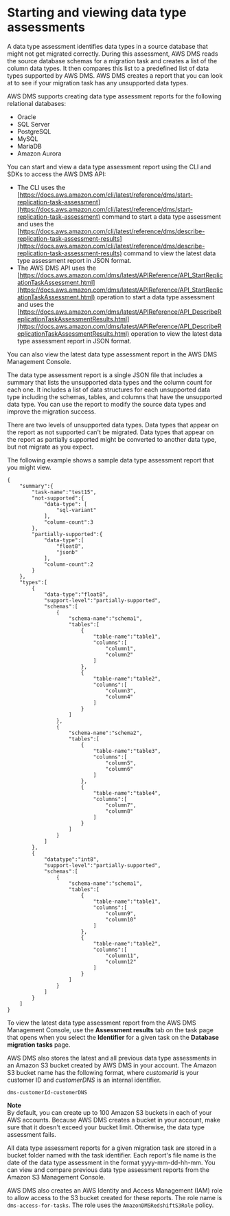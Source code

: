 # Starting and viewing data type assessments<a name="CHAP_Tasks.AssessmentReport2"></a>

A data type assessment identifies data types in a source database that might not get migrated correctly\. During this assessment, AWS DMS reads the source database schemas for a migration task and creates a list of the column data types\. It then compares this list to a predefined list of data types supported by AWS DMS\. AWS DMS creates a report that you can look at to see if your migration task has any unsupported data types\.

AWS DMS supports creating data type assessment reports for the following relational databases:
+ Oracle
+ SQL Server 
+ PostgreSQL
+ MySQL
+ MariaDB
+ Amazon Aurora

You can start and view a data type assessment report using the CLI and SDKs to access the AWS DMS API:
+ The CLI uses the [https://docs.aws.amazon.com/cli/latest/reference/dms/start-replication-task-assessment](https://docs.aws.amazon.com/cli/latest/reference/dms/start-replication-task-assessment) command to start a data type assessment and uses the [https://docs.aws.amazon.com/cli/latest/reference/dms/describe-replication-task-assessment-results](https://docs.aws.amazon.com/cli/latest/reference/dms/describe-replication-task-assessment-results) command to view the latest data type assessment report in JSON format\.
+ The AWS DMS API uses the [https://docs.aws.amazon.com/dms/latest/APIReference/API_StartReplicationTaskAssessment.html](https://docs.aws.amazon.com/dms/latest/APIReference/API_StartReplicationTaskAssessment.html) operation to start a data type assessment and uses the [https://docs.aws.amazon.com/dms/latest/APIReference/API_DescribeReplicationTaskAssessmentResults.html](https://docs.aws.amazon.com/dms/latest/APIReference/API_DescribeReplicationTaskAssessmentResults.html) operation to view the latest data type assessment report in JSON format\.

You can also view the latest data type assessment report in the AWS DMS Management Console\.

The data type assessment report is a single JSON file that includes a summary that lists the unsupported data types and the column count for each one\. It includes a list of data structures for each unsupported data type including the schemas, tables, and columns that have the unsupported data type\. You can use the report to modify the source data types and improve the migration success\.

There are two levels of unsupported data types\. Data types that appear on the report as not supported can't be migrated\. Data types that appear on the report as partially supported might be converted to another data type, but not migrate as you expect\.

The following example shows a sample data type assessment report that you might view\.

```
{
    "summary":{
        "task-name":"test15",
        "not-supported":{
            "data-type": [
                "sql-variant"
            ],
            "column-count":3
        },
        "partially-supported":{
            "data-type":[
                "float8",
                "jsonb"
            ],
            "column-count":2
        }
    },
    "types":[  
        {  
            "data-type":"float8",
            "support-level":"partially-supported",
            "schemas":[  
                {      
                    "schema-name":"schema1",
                    "tables":[  
                        {  
                            "table-name":"table1",
                            "columns":[  
                                "column1",
                                "column2"
                            ]
                        },
                        {  
                            "table-name":"table2",
                            "columns":[  
                                "column3",
                                "column4"
                            ]
                        }
                    ]
                },
                {  
                    "schema-name":"schema2",
                    "tables":[  
                        {  
                            "table-name":"table3",
                            "columns":[  
                                "column5",
                                "column6"
                            ]
                        },
                        {  
                            "table-name":"table4",
                            "columns":[  
                                "column7",
                                "column8"
                            ]
                        }
                    ]
                }
            ]
        },
        {  
            "datatype":"int8",
            "support-level":"partially-supported",
            "schemas":[  
                {  
                    "schema-name":"schema1",
                    "tables":[  
                        {  
                            "table-name":"table1",
                            "columns":[  
                                "column9",
                                "column10"
                            ]
                        },
                        {  
                            "table-name":"table2",
                            "columns":[  
                                "column11",
                                "column12"
                            ]
                        }
                    ]
                }
            ]
        }
    ]
}
```

To view the latest data type assessment report from the AWS DMS Management Console, use the **Assessment results** tab on the task page that opens when you select the **Identifier** for a given task on the **Database migration tasks** page\. 

AWS DMS also stores the latest and all previous data type assessments in an Amazon S3 bucket created by AWS DMS in your account\. The Amazon S3 bucket name has the following format, where *customerId* is your customer ID and *customerDNS* is an internal identifier\.

```
dms-customerId-customerDNS
```

**Note**  
By default, you can create up to 100 Amazon S3 buckets in each of your AWS accounts\. Because AWS DMS creates a bucket in your account, make sure that it doesn't exceed your bucket limit\. Otherwise, the data type assessment fails\.

All data type assessment reports for a given migration task are stored in a bucket folder named with the task identifier\. Each report's file name is the date of the data type assessment in the format yyyy\-mm\-dd\-hh\-mm\. You can view and compare previous data type assessment reports from the Amazon S3 Management Console\.

AWS DMS also creates an AWS Identity and Access Management \(IAM\) role to allow access to the S3 bucket created for these reports\. The role name is `dms-access-for-tasks`\. The role uses the `AmazonDMSRedshiftS3Role` policy\.